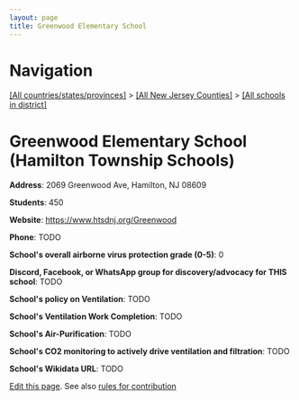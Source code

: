 ```yaml
---
layout: page
title: Greenwood Elementary School
---
```

# Navigation

[[All countries/states/provinces]](../../..) > [[All New Jersey Counties]](../..) > [[All schools in district]](..)

# Greenwood Elementary School (Hamilton Township Schools)

**Address**: 2069 Greenwood Ave, Hamilton, NJ 08609

**Students**: 450

**Website**: <https://www.htsdnj.org/Greenwood>

**Phone**: TODO

**School's overall airborne virus protection grade (0-5)**: 0

**Discord, Facebook, or WhatsApp group for discovery/advocacy for THIS school**: TODO

**School's policy on Ventilation**: TODO

**School's Ventilation Work Completion**: TODO

**School's Air-Purification**: TODO

**School's CO2 monitoring to actively drive ventilation and filtration**: TODO

**School's Wikidata URL**: TODO


[Edit this page](https://github.com/ventilate-schools/NJ/edit/main/./Mercer/Hamilton_Township_Schools/Greenwood_Elementary_School.md). See also [rules for contribution](../../../contribution-rules/)
